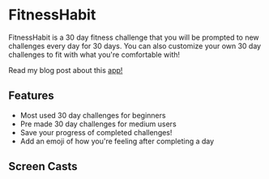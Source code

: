 # FitnessHabit
FitnessHabit is a 30 day fitness challenge that you will be prompted to new challenges every day for 30 days.
You can also customize your own 30 day challenges to fit with what you're comfortable with!

Read my blog post about this [app!](https://uxdesign.cc/spd1-1-health-and-diet-cfed04bb1a2e)
## Features
- Most used 30 day challenges for beginners
- Pre made 30 day challenges for medium users
- Save your progress of completed challenges!
- Add an emoji of how you're feeling after completing a day

## Screen Casts
